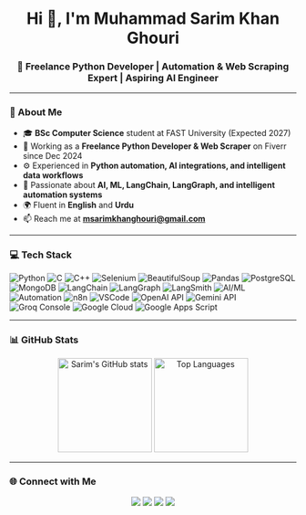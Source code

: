 <h1 align="center">Hi 👋, I'm Muhammad Sarim Khan Ghouri</h1>
<h3 align="center">🚀 Freelance Python Developer | Automation & Web Scraping Expert | Aspiring AI Engineer</h3>

---

### 🧠 About Me  
- 🎓 **BSc Computer Science** student at FAST University (Expected 2027)  
- 💼 Working as a **Freelance Python Developer & Web Scraper** on Fiverr since Dec 2024  
- ⚙️ Experienced in **Python automation, AI integrations, and intelligent data workflows**  
- 🤖 Passionate about **AI, ML, LangChain, LangGraph, and intelligent automation systems**  
- 🌍 Fluent in **English** and **Urdu**  
- 📫 Reach me at **msarimkhanghouri@gmail.com**

---

### 💻 Tech Stack

![Python](https://img.shields.io/badge/Python-3776AB?style=for-the-badge&logo=python&logoColor=white)
![C](https://img.shields.io/badge/C-A8B9CC?style=for-the-badge&logo=c&logoColor=white)
![C++](https://img.shields.io/badge/C++-00599C?style=for-the-badge&logo=cplusplus&logoColor=white)
![Selenium](https://img.shields.io/badge/Selenium-43B02A?style=for-the-badge&logo=selenium&logoColor=white)
![BeautifulSoup](https://img.shields.io/badge/BeautifulSoup-4B8BBE?style=for-the-badge&logo=python&logoColor=white)
![Pandas](https://img.shields.io/badge/Pandas-150458?style=for-the-badge&logo=pandas&logoColor=white)
![PostgreSQL](https://img.shields.io/badge/PostgreSQL-316192?style=for-the-badge&logo=postgresql&logoColor=white)
![MongoDB](https://img.shields.io/badge/MongoDB-47A248?style=for-the-badge&logo=mongodb&logoColor=white)
![LangChain](https://img.shields.io/badge/LangChain-000000?style=for-the-badge&logo=chainlink&logoColor=white)
![LangGraph](https://img.shields.io/badge/LangGraph-4C51BF?style=for-the-badge&logo=graph&logoColor=white)
![LangSmith](https://img.shields.io/badge/LangSmith-0E76A8?style=for-the-badge&logo=smith&logoColor=white)
![AI/ML](https://img.shields.io/badge/AI/ML-FF6F00?style=for-the-badge&logo=tensorflow&logoColor=white)
![Automation](https://img.shields.io/badge/Automation-2C2E43?style=for-the-badge)
![n8n](https://img.shields.io/badge/n8n-EA4C89?style=for-the-badge&logo=n8n&logoColor=white)
![VSCode](https://img.shields.io/badge/VSCode-0078D4?style=for-the-badge&logo=visualstudiocode&logoColor=white)
![OpenAI API](https://img.shields.io/badge/OpenAI_API-412991?style=for-the-badge&logo=openai&logoColor=white)
![Gemini API](https://img.shields.io/badge/Gemini_API-4285F4?style=for-the-badge&logo=google&logoColor=white)
![Groq Console](https://img.shields.io/badge/Groq.Console-FF6F00?style=for-the-badge&logo=groq&logoColor=white)
![Google Cloud](https://img.shields.io/badge/Google_Cloud-4285F4?style=for-the-badge&logo=googlecloud&logoColor=white)
![Google Apps Script](https://img.shields.io/badge/Google_Apps_Script-34A853?style=for-the-badge&logo=google&logoColor=white)

---

### 📊 GitHub Stats  

<p align="center">
  <img src="https://github-readme-stats.vercel.app/api?username=Sarim2594&show_icons=true&theme=radical" alt="Sarim's GitHub stats" height="165" />
  <img src="https://github-readme-stats.vercel.app/api/top-langs/?username=Sarim2594&layout=compact&theme=radical" alt="Top Languages" height="165" />
</p>

---

### 🌐 Connect with Me  
<p align="center">
  <a href="mailto:msarimkhanghouri@gmail.com"><img src="https://img.shields.io/badge/Email-D14836?style=for-the-badge&logo=gmail&logoColor=white" /></a>
  <a href="https://www.fiverr.com/m_sarim_khan_"><img src="https://img.shields.io/badge/Fiverr-1DBF73?style=for-the-badge&logo=fiverr&logoColor=white" /></a>
  <a href="https://www.linkedin.com/in/muhammad-sarim-khan-ghouri-801338277/"><img src="https://img.shields.io/badge/LinkedIn-0A66C2?style=for-the-badge&logo=linkedin&logoColor=white" /></a>
  <a href="https://github.com/Sarim2594"><img src="https://img.shields.io/badge/GitHub-100000?style=for-the-badge&logo=github&logoColor=white" /></a>
</p>
